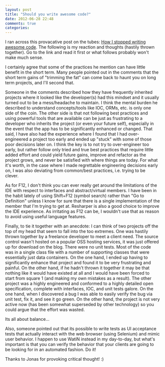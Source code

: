 ```yaml
---
layout: post
title: "Should you write awesome code?"
date: 2012-06-28 22:48
comments: true
categories: 
---
```


I ran across this provacative post on the tubes: [How I stopped writing awesome code](http://jhovgaard.net/how-i-stopped-writing-awesome-code). The following is my reaction and thoughts (hastily thrown together). Go to the link and read it first or what follows probably won't make much sense.

I certainly agree that some of the practices he mention can have little benefit in the short term. Many people pointed out in the comments that the short term gains of "trimming the fat" can come back to haunt you on long term projects, and I'll second that.

Someone in the comments described how they have frequently inherited projects where it looked like the developer(s) had this mindset and it usually turned out to be a mess/headache to maintain. I think the mental burden he described to understand concepts/tools like IOC, ORMs, etc. is only one side of the coin. The other side is that not following best practices and using powerful tools that are available can be just as frustrating to a developer who inherits the project (or even your future self), especially in the event that the app has to be significantly enhanced or changed. That said, I have also had the experience where I found that I had over-engineered a project too early and ended up "stuck" with some of those poor decisions later on. I think the key is to not try to over-engineer too early, but rather follow only tried and true best practices that require little added effort and could yield future gains, improve and refactor as the project grows, and never be satisfied with where things are today. For what it's worth, in the case where I made regrettable engineering decisions early on, I was also deviating from common/best practices, i.e. trying to be clever.

As for F12, I don't think you can ever really get around the limitations of the IDE with respect to interfaces and abstract/virtual members. I have been in the habit lately of using Shift+F12 (symbol search) rather than "Go to Definition" unless I know for sure that there is a single implementation of the member that I'm trying to get at. Resharper is also a good choice to improve the IDE experience. As irritating as F12 can be, I wouldn't use that as reason to avoid using useful language features.

Finally, to tie it together with an anecdote: I can think of two projects off the top of my head that seem to fall into the too extremes. One was hastily thrown together by a freelance developer to meet a client need. The source control wasn't hosted on a popular OSS hosting services, it was just offered up for download on the blog.  There were no unit tests.  Most of the code was in a single class file with a number of supporting classes that were essentially just data containers.  On the one hand, I ended up having to significantly enhance that project and found it to be very frustrating and painful.  On the other hand, if he hadn't thrown it together it may be that nothing like it would have existed at all and I would have been forced to start from square 1 (and making my own mistakes as a result).  The other project was a highly engineered and conformed to a highly detailed open specification, complete with interfaces, IOC, and unit tests galore.  On the one hand, when I discovered a bug I was able to easily verify the bug via unit test, fix it, and see it go green.  On the other hand, the project is not very active now (has been somewhat superseded by other technology) so you could argue that the effort was wasted.

Its all about balance...

Also, someone pointed out that its possible to write tests as UI acceptance tests that actually interact with the web browser (using Selenium) and mimic user behavior. I happen to use WatiN instead in my day-to-day, but what's important is that you can verify the behavior that your clients are going to be looking for in an automated fashion. Do it!

Thanks to Jonas for provoking critical thought!  :)